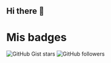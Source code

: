 ## Hi there 👋

<!--
**emmaxd00/emmaxd00** is a ✨ _special_ ✨ repository because its `README.md` (this file) appears on your GitHub profile.

Here are some ideas to get you started:

- 🔭 I’m currently working on ...
- 🌱 I’m currently learning ...
- 👯 I’m looking to collaborate on ...
- 🤔 I’m looking for help with ...
- 💬 Ask me about ...
- 📫 How to reach me: ...
- 😄 Pronouns: ...
- ⚡ Fun fact: ...
-->
# Mis badges

![GitHub Gist stars](https://img.shields.io/github/gist/stars/48e9ae8b11211730062d93ee7dd4e078)
![GitHub followers](https://img.shields.io/github/followers/emmaxd00)

